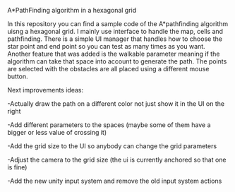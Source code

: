 A*PathFinding algorithm in a hexagonal grid

In this repository you can find a sample code of the A*pathfinding algorithm uisng a hexagonal grid. I mainly use interface to handle the map, cells and pathfinding. There is a simple UI manager that handles how to choose the star point and end point so you can test as many times as you want. Another feature that was added is the walkable parameter meaning if the algorithm can take that space into account to generate the path. The points are selected with the obstacles are all placed using a different mouse button.

Next improvements ideas:

-Actually draw the path on a different color not just show it in the UI on the right

-Add different parameters to the spaces (maybe some of them have a bigger or less value of crossing it)

-Add the grid size to the UI so anybody can change the grid parameters

-Adjust the camera to the grid size (the ui is currently anchored so that one is fine)

-Add the new unity input system and remove the old input system actions

